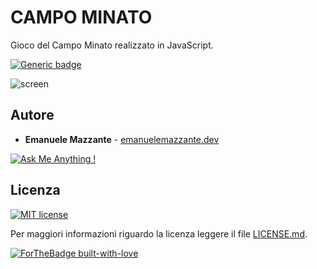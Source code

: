# CAMPO MINATO
Gioco del Campo Minato realizzato in JavaScript.

[![Generic badge](https://img.shields.io/badge/LIVEDEMO-HERE-<COLOR>.svg)](https://emanuelemazzante.dev/demo/campo-minato/)

![screen](../master/art/minesweeper_screen.png)

## Autore

* **Emanuele Mazzante** - [emanuelemazzante.dev](https://emanuelemazzante.dev) 

[![Ask Me Anything !](https://img.shields.io/badge/Ask%20me-anything-1abc9c.svg)](mailto:ciao@emanuelemazzante.dev)

## Licenza

[![MIT license](https://img.shields.io/badge/License-MIT-blue.svg)](https://lbesson.mit-license.org/)

Per maggiori informazioni riguardo la licenza leggere il file [LICENSE.md](LICENSE.md).

[![ForTheBadge built-with-love](http://ForTheBadge.com/images/badges/built-with-love.svg)](https://emanuelemazzante.dev/)
